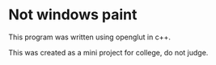 # Not windows paint

This program was written using openglut in c++.

This was created as a mini project for college, do not judge.
